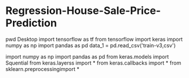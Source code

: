 # Regression-House-Sale-Price-Prediction
pwd Desktop
import tensorflow as tf
from tensorflow import keras
import numpy as np
import pandas as pd
data_1 = pd.read_csv('train-v3,csv')



import numpy as np
import pandas as pd
from keras.models import Squential
from keras.layerss import *
from keras.callbacks import *
from sklearn.preprocessingimport *
